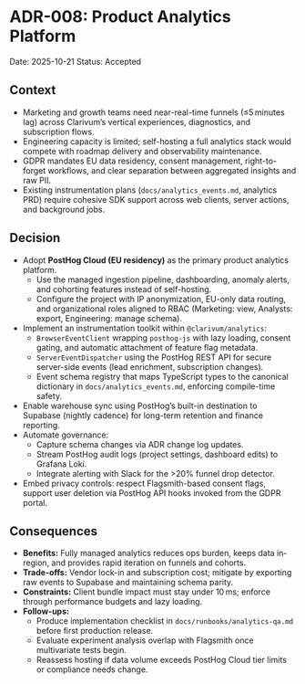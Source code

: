 # ADR-008: Product Analytics Platform
Date: 2025-10-21
Status: Accepted

## Context
- Marketing and growth teams need near-real-time funnels (≤5 minutes lag) across Clarivum’s vertical experiences, diagnostics, and subscription flows.
- Engineering capacity is limited; self-hosting a full analytics stack would compete with roadmap delivery and observability maintenance.
- GDPR mandates EU data residency, consent management, right-to-forget workflows, and clear separation between aggregated insights and raw PII.
- Existing instrumentation plans (`docs/analytics_events.md`, analytics PRD) require cohesive SDK support across web clients, server actions, and background jobs.

## Decision
- Adopt **PostHog Cloud (EU residency)** as the primary product analytics platform.
  - Use the managed ingestion pipeline, dashboarding, anomaly alerts, and cohorting features instead of self-hosting.
  - Configure the project with IP anonymization, EU-only data routing, and organizational roles aligned to RBAC (Marketing: view, Analysts: export, Engineering: manage schema).
- Implement an instrumentation toolkit within `@clarivum/analytics`:
  - `BrowserEventClient` wrapping `posthog-js` with lazy loading, consent gating, and automatic attachment of feature flag metadata.
  - `ServerEventDispatcher` using the PostHog REST API for secure server-side events (lead enrichment, subscription changes).
  - Event schema registry that maps TypeScript types to the canonical dictionary in `docs/analytics_events.md`, enforcing compile-time safety.
- Enable warehouse sync using PostHog’s built-in destination to Supabase (nightly cadence) for long-term retention and finance reporting.
- Automate governance:
  - Capture schema changes via ADR change log updates.
  - Stream PostHog audit logs (project settings, dashboard edits) to Grafana Loki.
  - Integrate alerting with Slack for the >20% funnel drop detector.
- Embed privacy controls: respect Flagsmith-based consent flags, support user deletion via PostHog API hooks invoked from the GDPR portal.

## Consequences
- **Benefits:** Fully managed analytics reduces ops burden, keeps data in-region, and provides rapid iteration on funnels and cohorts.
- **Trade-offs:** Vendor lock-in and subscription cost; mitigate by exporting raw events to Supabase and maintaining schema parity.
- **Constraints:** Client bundle impact must stay under 10 ms; enforce through performance budgets and lazy loading.
- **Follow-ups:**
  - Produce implementation checklist in `docs/runbooks/analytics-qa.md` before first production release.
  - Evaluate experiment analysis overlap with Flagsmith once multivariate tests begin.
  - Reassess hosting if data volume exceeds PostHog Cloud tier limits or compliance needs change.
